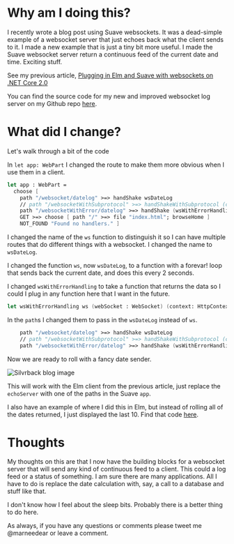# Why am I doing this?

I recently wrote a blog post using Suave websockets. It was a dead-simple example of a websocket server that just echoes back what the client sends to it. I made a new example that is just a tiny bit more useful. I made the Suave websocket server return a continuous feed of the current date and time. Exciting stuff.

See my previous article, [Plugging in Elm and Suave with websockets on .NET Core 2.0](https://steemit.com/technology/@marnee/plugging-in-elm-and-suave-with-websockets-on-net-core-2-0)

You can find the source code for my new and improved websocket log server on my Github repo [here](https://github.com/MarneeDear/websocket-log).

# What did I change?

Let's walk through a bit of the code

In `let app: WebPart` I changed the route to make them more obvious when I use them in a client.

```fsharp
let app : WebPart =
  choose [
    path "/websocket/datelog" >=> handShake wsDateLog
    // path "/websocketWithSubprotocol" >=> handShakeWithSubprotocol (chooseSubprotocol "test") ws
    path "/websocketWithError/datelog" >=> handShake (wsWithErrorHandling wsDateLog)
    GET >=> choose [ path "/" >=> file "index.html"; browseHome ]
    NOT_FOUND "Found no handlers." ]
```

I changed the name of the `ws` function to distinguish it so I can have multiple routes that do different things with a websocket. I changed the name to `wsDateLog`.

I changed the function `ws`, now `wsDateLog`, to a function with a forevar! loop that sends back the current date, and does this every 2 seconds.

I changed `wsWithErrorHandling` to take a function that returns the data so I could I plug in any function here that I want in the future.

```fsharp
let wsWithErrorHandling ws (webSocket : WebSocket) (context: HttpContext) =
```

In the `path`s I changed them to pass in the `wsDateLog` instead of `ws`.

```fsharp
    path "/websocket/datelog" >=> handShake wsDateLog
    // path "/websocketWithSubprotocol" >=> handShakeWithSubprotocol (chooseSubprotocol "test") ws
    path "/websocketWithError/datelog" >=> handShake (wsWithErrorHandling wsDateLog)
```

Now we are ready to roll with a fancy date sender.

![Silvrback blog image ](https://silvrback.s3.amazonaws.com/uploads/a7282ca6-6708-4868-9315-5d4fe145f071/and-you-get-a-websocket-and-you-get-a-websocket.jpg)

This will work with the Elm client from the previous article, just replace the `echoServer` with one of the paths in the Suave `app`.

I also have an example of where I did this in Elm, but instead of rolling all of the dates returned, I just displayed the last 10. Find that code [here](https://github.com/asthenosphere/spikes/blob/master/elm-websockets/suave-connection.elm).

# Thoughts

My thoughts on this are that I now have the building blocks for a websocket server that will send any kind of continuous feed to a client. This could a log feed or a status of something. I am sure there are many applications. All I have to do is replace the date calculation with, say, a call to a database and stuff like that.

I don't know how I feel about the sleep bits. Probably there is a better thing to do here.

As always, if you have any questions or comments please tweet me @marneedear or leave a comment.